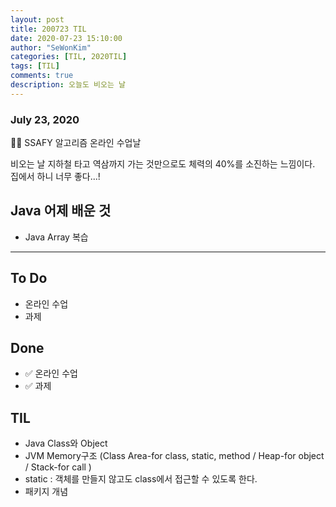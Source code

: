 ```yaml
---
layout: post
title: 200723 TIL
date: 2020-07-23 15:10:00
author: "SeWonKim"
categories: [TIL, 2020TIL]
tags: [TIL]
comments: true
description: 오늘도 비오는 날
---
```


### July 23, 2020

👨‍💻 SSAFY 알고리즘 온라인 수업날

비오는 날 지하철 타고 역삼까지 가는 것만으로도 체력의 40%를 소진하는 느낌이다.  
집에서 하니 너무 좋다...!

## Java 어제 배운 것

- Java Array 복습

---

## To Do

- 온라인 수업
- 과제

## Done

- ✅ 온라인 수업
- ✅ 과제

## TIL

- Java Class와 Object
- JVM Memory구조 (Class Area-for class, static, method / Heap-for object / Stack-for call )
- static : 객체를 만들지 않고도 class에서 접근할 수 있도록 한다.
- 패키지 개념
